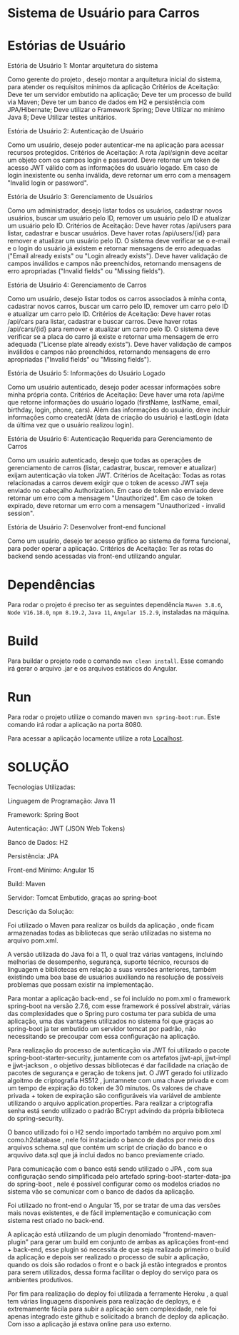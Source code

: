 # Sistema de Usuário para Carros

# Estórias de Usuário

Estória de Usuário 1: Montar arquitetura do sistema

Como gerente do projeto , desejo montar a arquitetura inicial do sistema, para atender os requisitos mínimos da aplicação
Critérios de Aceitação: 
Deve ter um servidor embutido na aplicação;
Deve ter um processo de build via Maven;
Deve ter um banco de dados em H2 e persistência com JPA/Hibernate;
Deve utilizar o Framework Spring;
Deve Utilizar no mínimo Java 8;
Deve Utilizar testes unitários.

Estória de Usuário 2: Autenticação de Usuário

Como um usuário, desejo poder autenticar-me na aplicação para acessar recursos protegidos.
Critérios de Aceitação:
A rota /api/signin deve aceitar um objeto com os campos login e password.
Deve retornar um token de acesso JWT válido com as informações do usuário logado.
Em caso de login inexistente ou senha inválida, deve retornar um erro com a mensagem "Invalid login or password".

Estória de Usuário 3: Gerenciamento de Usuários

Como um administrador, desejo listar todos os usuários, cadastrar novos usuários, buscar um usuário pelo ID, remover um usuário pelo ID e atualizar um usuário pelo ID.
Critérios de Aceitação:
Deve haver rotas /api/users para listar, cadastrar e buscar usuários.
Deve haver rotas /api/users/{id} para remover e atualizar um usuário pelo ID.
O sistema deve verificar se o e-mail e o login do usuário já existem e retornar mensagens de erro adequadas ("Email already exists" ou "Login already exists").
Deve haver validação de campos inválidos e campos não preenchidos, retornando mensagens de erro apropriadas ("Invalid fields" ou "Missing fields").

Estória de Usuário 4: Gerenciamento de Carros

Como um usuário, desejo listar todos os carros associados à minha conta, cadastrar novos carros, buscar um carro pelo ID, remover um carro pelo ID e atualizar um carro pelo ID.
Critérios de Aceitação:
Deve haver rotas /api/cars para listar, cadastrar e buscar carros.
Deve haver rotas /api/cars/{id} para remover e atualizar um carro pelo ID.
O sistema deve verificar se a placa do carro já existe e retornar uma mensagem de erro adequada ("License plate already exists").
Deve haver validação de campos inválidos e campos não preenchidos, retornando mensagens de erro apropriadas ("Invalid fields" ou "Missing fields").

Estória de Usuário 5: Informações do Usuário Logado

Como um usuário autenticado, desejo poder acessar informações sobre minha própria conta.
Critérios de Aceitação:
Deve haver uma rota /api/me que retorne informações do usuário logado (firstName, lastName, email, birthday, login, phone, cars).
Além das informações do usuário, deve incluir informações como createdAt (data de criação do usuário) e lastLogin (data da última vez que o usuário realizou login).

Estória de Usuário 6: Autenticação Requerida para Gerenciamento de Carros

Como um usuário autenticado, desejo que todas as operações de gerenciamento de carros (listar, cadastrar, buscar, remover e atualizar) exijam autenticação via token JWT.
Critérios de Aceitação:
Todas as rotas relacionadas a carros devem exigir que o token de acesso JWT seja enviado no cabeçalho Authorization.
Em caso de token não enviado deve retornar um erro com a mensagem "Unauthorized".
Em caso de token expirado, deve retornar um erro com a mensagem "Unauthorized - invalid session".

Estória de Usuário 7: Desenvolver front-end funcional

Como um usuário, desejo ter acesso gráfico ao sistema de forma funcional, para poder operar a aplicação.
Critérios de Aceitação:
Ter as rotas do backend sendo acessadas via front-end utilizando angular.

# Dependências
Para rodar o projeto é preciso ter as seguintes dependência `Maven 3.8.6`, `Node V16.18.0`, `npm 8.19.2`, `Java 11`, `Angular 15.2.9`, instaladas na máquina.

# Build
Para buildar o projeto rode o comando `mvn clean install`. Esse comando irá gerar o arquivo .jar e os arquivos estáticos do Angular.

# Run 
Para rodar o projeto utilize o comando maven `mvn spring-boot:run`. Este comando irá rodar a aplicação na porta 8080. 

Para acessar a aplicação locamente utilize a rota [Localhost](http://localhost:8080).


# SOLUÇÃO
Tecnologias Utilizadas:

Linguagem de Programação: Java 11

Framework: Spring Boot

Autenticação: JWT (JSON Web Tokens)

Banco de Dados: H2

Persistência: JPA

Front-end Mínimo: Angular 15

Build: Maven

Servidor: Tomcat Embutido, graças ao spring-boot

Descrição da Solução:

Foi utilizado o Maven para realizar os builds da aplicação , onde ficam armazenadas todas as bibliotecas que serão utilizadas no sistema no arquivo pom.xml.

A versão utilizada do Java foi a 11, o qual traz várias vantagens, incluindo melhorias de desempenho, segurança, suporte técnico, recursos de linguagem e bibliotecas em relação a suas versões anteriores, também existindo uma boa base de usuários auxiliando na resolução de possíveis problemas que possam existir na implementação.

Para montar a aplicação back-end , se foi incluído no pom.xml o framework spring-boot na versão 2.7.6, com esse framework é possível abstrair, várias das complexidades que o Spring puro costuma ter para subida de uma aplicação, uma das vantagens utilizados no sistema foi que graças ao spring-boot ja ter embutido um servidor tomcat por padrão, não necessitando se precoupar com essa configuração na aplicação. 

Para realização do processo de autenticação via JWT foi utilizado o pacote spring-boot-starter-security, juntamente com os artefatos jjwt-api, jjwt-impl e jjwt-jackson , o objetivo dessas bibliotecas é dar facilidade na criação de pacotes de segurança e geração de tokens jwt. O JWT gerado foi utilizado algoitmo de criptografia HS512 , juntamnete com uma chave privada e com um tempo de expiração do token de 30 minutos. Os valores de chave privada + token de expiração são configuráveis via variável de ambiente utilizando o arquivo application.properties. Para realizar a criptografia senha está sendo utilizado o padrão BCrypt advindo da própria biblioteca do spring-security.

O banco utilizado foi o H2 sendo importado também no arquivo pom.xml como.h2database , nele foi instaciado o banco de dados por meio dos arquivos schema.sql que contém um script de criação do banco e o arquvivo data.sql que já inclui dados no banco previamente criado.

Para comunicação com o banco está sendo utilizado o JPA , com sua configuração sendo simplificada pelo artefado spring-boot-starter-data-jpa do spring-boot , nele é possível configurar como os modelos criados no sistema vão se comunicar com o banco de dados da aplicação.

Foi utilizado no front-end o Angular 15, por se tratar de uma das versões mais novas existentes, e de fácil implementação e comunicação com sistema rest criado no back-end.

A aplicação está utilizando de um plugin denomiado "frontend-maven-plugin" para gerar um build em conjunto de ambas as aplicações front-end + back-end, esse plugin só necessita de que seja realizado primeiro o build da aplicação e depois ser realizado o processo de subir a aplicação, quando os dois são rodados o front e o back já estão integrados e prontos para serem utilizados, dessa forma facilitar o deploy do serviço para os ambientes produtivos.

Por fim para realização do deploy foi utilizada a ferramente Heroku , a qual tem várias linguagens disponíveis para realização de deploys, e é extremamente fácila para subir a aplicação  sem complexidade, nele foi apenas integrado este github e solicitado a branch de deploy da aplicação. Com isso a aplicação já estava online para uso externo.


